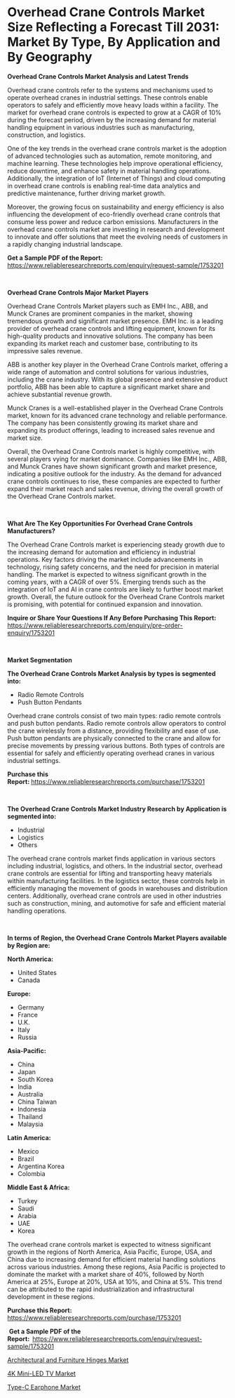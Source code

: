 <p><h1>Overhead Crane Controls Market Size Reflecting a Forecast Till 2031: Market By Type, By Application and By Geography</h1></p><p><strong>Overhead Crane Controls Market Analysis and Latest Trends</strong></p>
<p><p>Overhead crane controls refer to the systems and mechanisms used to operate overhead cranes in industrial settings. These controls enable operators to safely and efficiently move heavy loads within a facility. The market for overhead crane controls is expected to grow at a CAGR of 10% during the forecast period, driven by the increasing demand for material handling equipment in various industries such as manufacturing, construction, and logistics.</p><p>One of the key trends in the overhead crane controls market is the adoption of advanced technologies such as automation, remote monitoring, and machine learning. These technologies help improve operational efficiency, reduce downtime, and enhance safety in material handling operations. Additionally, the integration of IoT (Internet of Things) and cloud computing in overhead crane controls is enabling real-time data analytics and predictive maintenance, further driving market growth.</p><p>Moreover, the growing focus on sustainability and energy efficiency is also influencing the development of eco-friendly overhead crane controls that consume less power and reduce carbon emissions. Manufacturers in the overhead crane controls market are investing in research and development to innovate and offer solutions that meet the evolving needs of customers in a rapidly changing industrial landscape.</p></p>
<p><strong>Get a Sample PDF of the Report:&nbsp;</strong> <a href="https://www.reliableresearchreports.com/enquiry/request-sample/1753201">https://www.reliableresearchreports.com/enquiry/request-sample/1753201</a></p>
<p>&nbsp;</p>
<p><strong>Overhead Crane Controls Major Market Players</strong></p>
<p><p>Overhead Crane Controls Market players such as EMH Inc., ABB, and Munck Cranes are prominent companies in the market, showing tremendous growth and significant market presence. EMH Inc. is a leading provider of overhead crane controls and lifting equipment, known for its high-quality products and innovative solutions. The company has been expanding its market reach and customer base, contributing to its impressive sales revenue.</p><p>ABB is another key player in the Overhead Crane Controls market, offering a wide range of automation and control solutions for various industries, including the crane industry. With its global presence and extensive product portfolio, ABB has been able to capture a significant market share and achieve substantial revenue growth.</p><p>Munck Cranes is a well-established player in the Overhead Crane Controls market, known for its advanced crane technology and reliable performance. The company has been consistently growing its market share and expanding its product offerings, leading to increased sales revenue and market size.</p><p>Overall, the Overhead Crane Controls market is highly competitive, with several players vying for market dominance. Companies like EMH Inc., ABB, and Munck Cranes have shown significant growth and market presence, indicating a positive outlook for the industry. As the demand for advanced crane controls continues to rise, these companies are expected to further expand their market reach and sales revenue, driving the overall growth of the Overhead Crane Controls market.</p></p>
<p>&nbsp;</p>
<p><strong>What Are The Key Opportunities For Overhead Crane Controls Manufacturers?</strong></p>
<p><p>The Overhead Crane Controls market is experiencing steady growth due to the increasing demand for automation and efficiency in industrial operations. Key factors driving the market include advancements in technology, rising safety concerns, and the need for precision in material handling. The market is expected to witness significant growth in the coming years, with a CAGR of over 5%. Emerging trends such as the integration of IoT and AI in crane controls are likely to further boost market growth. Overall, the future outlook for the Overhead Crane Controls market is promising, with potential for continued expansion and innovation.</p></p>
<p><strong>Inquire or Share Your Questions If Any Before Purchasing This Report:</strong> <a href="https://www.reliableresearchreports.com/enquiry/pre-order-enquiry/1753201">https://www.reliableresearchreports.com/enquiry/pre-order-enquiry/1753201</a></p>
<p>&nbsp;</p>
<p><strong>Market Segmentation</strong></p>
<p><strong>The Overhead Crane Controls Market Analysis by types is segmented into:</strong></p>
<p><ul><li>Radio Remote Controls</li><li>Push Button Pendants</li></ul></p>
<p><p>Overhead crane controls consist of two main types: radio remote controls and push button pendants. Radio remote controls allow operators to control the crane wirelessly from a distance, providing flexibility and ease of use. Push button pendants are physically connected to the crane and allow for precise movements by pressing various buttons. Both types of controls are essential for safely and efficiently operating overhead cranes in various industrial settings.</p></p>
<p><strong>Purchase this Report:&nbsp;</strong><a href="https://www.reliableresearchreports.com/purchase/1753201">https://www.reliableresearchreports.com/purchase/1753201</a></p>
<p>&nbsp;</p>
<p><strong>The Overhead Crane Controls Market Industry Research by Application is segmented into:</strong></p>
<p><ul><li>Industrial</li><li>Logistics</li><li>Others</li></ul></p>
<p><p>The overhead crane controls market finds application in various sectors including industrial, logistics, and others. In the industrial sector, overhead crane controls are essential for lifting and transporting heavy materials within manufacturing facilities. In the logistics sector, these controls help in efficiently managing the movement of goods in warehouses and distribution centers. Additionally, overhead crane controls are used in other industries such as construction, mining, and automotive for safe and efficient material handling operations.</p></p>
<p>&nbsp;</p>
<p><strong>In terms of Region, the Overhead Crane Controls Market Players available by Region are:</strong></p>
<p>
    <p> <strong> North America: </strong>
        <ul>
            <li>United States</li>
            <li>Canada</li>
        </ul>
        </p> 
    <p> <strong> Europe: </strong>
        <ul>
            <li>Germany</li>
            <li>France</li>
            <li>U.K.</li>
            <li>Italy</li>
            <li>Russia</li>
        </ul>
        </p> 
    <p> <strong> Asia-Pacific: </strong>
        <ul>
            <li>China</li>
            <li>Japan</li>
            <li>South Korea</li>
            <li>India</li>
            <li>Australia</li>
            <li>China Taiwan</li>
            <li>Indonesia</li>
            <li>Thailand</li>
            <li>Malaysia</li>
        </ul>
        </p> 
    <p> <strong> Latin America: </strong>
        <ul>
            <li>Mexico</li>
            <li>Brazil</li>
            <li>Argentina Korea</li>
            <li>Colombia</li>
        </ul>
        </p> 
    <p> <strong> Middle East & Africa: </strong>
        <ul>
            <li>Turkey</li>
            <li>Saudi</li>
            <li>Arabia</li>
            <li>UAE</li>
            <li>Korea</li>
        </ul>
    </p>
    </p>
<p><p>The overhead crane controls market is expected to witness significant growth in the regions of North America, Asia Pacific, Europe, USA, and China due to increasing demand for efficient material handling solutions across various industries. Among these regions, Asia Pacific is projected to dominate the market with a market share of 40%, followed by North America at 25%, Europe at 20%, USA at 10%, and China at 5%. This trend can be attributed to the rapid industrialization and infrastructural development in these regions.</p></p>
<p><strong>Purchase this Report: </strong><a href="https://www.reliableresearchreports.com/purchase/1753201">https://www.reliableresearchreports.com/purchase/1753201</a></p>
<p>&nbsp;<strong>Get a Sample PDF of the Report:&nbsp;&nbsp;</strong><a href="https://www.reliableresearchreports.com/enquiry/request-sample/1753201">https://www.reliableresearchreports.com/enquiry/request-sample/1753201</a></p>
<p><strong></strong></p>
<p><p><a href="https://github.com/yoshih12/Market-Research-Report-List-2/blob/main/architectural-and-furniture-hinges-market.md">Architectural and Furniture Hinges Market</a></p><p><a href="https://github.com/brenzgnarento/Market-Research-Report-List-1/blob/main/4k-mini-led-tv-market.md">4K Mini-LED TV Market</a></p><p><a href="https://github.com/jerrycopelandthomaswsqd8q/Market-Research-Report-List-2/blob/main/type-c-earphone-market.md">Type-C Earphone Market</a></p></p>